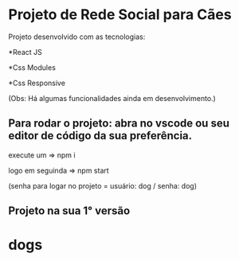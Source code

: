# Projeto de Rede Social para Cães 
 Projeto desenvolvido com as tecnologias:
 
  *React JS
  
  *Css Modules
  
  *Css Responsive
  
  
(Obs: Há algumas funcionalidades ainda em desenvolvimento.)

Para rodar o projeto:
  abra no vscode ou seu editor de código da sua preferência.
  --
  execute um => npm i
  
  logo em seguinda => npm start
  
  (senha para logar no projeto = usuário: dog / senha: dog)
  

Projeto na sua 1° versão
--

# dogs
